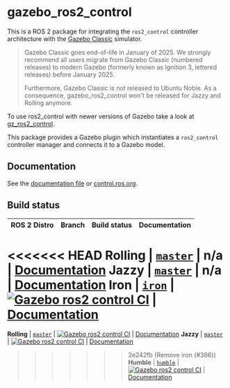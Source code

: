 # gazebo_ros2_control

This is a ROS 2 package for integrating the `ros2_control` controller architecture with the [Gazebo Classic](https://classic.gazebosim.org/) simulator.

> Gazebo Classic goes end-of-life in January of 2025. We strongly recommend all users migrate from Gazebo Classic (numbered releases) to modern Gazebo (formerly known as Ignition 3, lettered releases) before January 2025.
>
> Furthermore, Gazebo Classic is not released to Ubuntu Noble. As a consequence, gazebo_ros2_control won't be released for Jazzy and Rolling anymore.

To use ros2_control with newer versions of Gazebo take a look at [gz_ros2_control](https://github.com/ros-controls/gz_ros2_control).

This package provides a Gazebo plugin which instantiates a `ros2_control` controller manager and connects it to a Gazebo model.

## Documentation
See the [documentation file](doc/index.rst) or [control.ros.org](https://control.ros.org/master/doc/gazebo_ros2_control/doc/index.html).

## Build status

ROS 2 Distro | Branch | Build status | Documentation
:----------: | :----: | :----------: | :-----------:
<<<<<<< HEAD
**Rolling** | [`master`](https://github.com/ros-controls/gazebo_ros2_control/tree/master) | n/a | [Documentation](https://control.ros.org/master/doc/gazebo_ros2_control/doc/index.html)
**Jazzy** | [`master`](https://github.com/ros-controls/gazebo_ros2_control/tree/master) | n/a | [Documentation](https://control.ros.org/jazzy/doc/gazebo_ros2_control/doc/index.html)
**Iron** | [`iron`](https://github.com/ros-controls/gazebo_ros2_control/tree/iron) | [![Gazebo ros2 control CI](https://github.com/ros-controls/gazebo_ros2_control/actions/workflows/ci-iron.yaml/badge.svg?branch=iron)](https://github.com/ros-controls/gazebo_ros2_control/actions/workflows/ci-iron.yaml) | [Documentation](https://control.ros.org/iron/doc/gazebo_ros2_control/doc/index.html)
=======
**Rolling** | [`master`](https://github.com/ros-controls/gazebo_ros2_control/tree/master) |  [![Gazebo ros2 control CI](https://github.com/ros-controls/gazebo_ros2_control/actions/workflows/ci-rolling.yaml/badge.svg?branch=master)](https://github.com/ros-controls/gazebo_ros2_control/actions/workflows/ci-rolling.yaml)  | [Documentation](https://control.ros.org/master/doc/gazebo_ros2_control/doc/index.html)
**Jazzy** | [`master`](https://github.com/ros-controls/gazebo_ros2_control/tree/master) |  [![Gazebo ros2 control CI](https://github.com/ros-controls/gazebo_ros2_control/actions/workflows/ci-rolling.yaml/badge.svg?branch=master)](https://github.com/ros-controls/gazebo_ros2_control/actions/workflows/ci-rolling.yaml)  | [Documentation](https://control.ros.org/jazzy/doc/gazebo_ros2_control/doc/index.html)
>>>>>>> 2e242fb (Remove iron (#386))
**Humble** | [`humble`](https://github.com/ros-controls/gazebo_ros2_control/tree/humble) | [![Gazebo ros2 control CI](https://github.com/ros-controls/gazebo_ros2_control/actions/workflows/ci-humble.yaml/badge.svg?branch=humble)](https://github.com/ros-controls/gazebo_ros2_control/actions/workflows/ci-humble.yaml) | [Documentation](https://control.ros.org/humble/doc/gazebo_ros2_control/doc/index.html)
